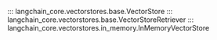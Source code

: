 ::: langchain_core.vectorstores.base.VectorStore
::: langchain_core.vectorstores.base.VectorStoreRetriever
::: langchain_core.vectorstores.in_memory.InMemoryVectorStore
